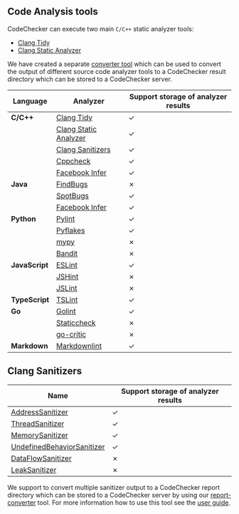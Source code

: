 ## Code Analysis tools
CodeChecker can execute two main `C/C++` static analyzer tools:

- [Clang Tidy](https://clang.llvm.org/extra/clang-tidy/)
- [Clang Static Analyzer](https://clang-analyzer.llvm.org/)

We have created a separate [converter tool](/tools/report-converter) which
can be used to convert the output of different source code analyzer tools to a
CodeChecker result directory which can be stored to a CodeChecker server.

| Language       | Analyzer     | Support storage of analyzer results |
| -------------- |--------------|---------------------|
| **C/C++**      | [Clang Tidy](https://clang.llvm.org/extra/clang-tidy/)  | ✓ |
|                | [Clang Static Analyzer](https://clang-analyzer.llvm.org/)    | ✓ |
|                | [Clang Sanitizers](#clang-sanitizers)    | ✓ |
|                | [Cppcheck](/tools/report-converter/README.md#cppcheck)    | ✓ |
|                | [Facebook Infer](/tools/report-converter/README.md#fbinfer)    | ✓ |
| **Java**       | [FindBugs](http://findbugs.sourceforge.net/)    | ✗ |
|                | [SpotBugs](/tools/report-converter/README.md#spotbugs)    | ✓ |
|                | [Facebook Infer](/tools/report-converter/README.md#fbinfer)    | ✓ |
| **Python**     | [Pylint](/tools/report-converter/README.md#pylint)    | ✓ |
|                | [Pyflakes](/tools/report-converter/README.md#pyflakes)    | ✓ |
|                | [mypy](http://mypy-lang.org/)    | ✗ |
|                | [Bandit](https://github.com/PyCQA/bandit)    | ✗ |
| **JavaScript** | [ESLint](https://eslint.org/)    | ✓ |
|                | [JSHint](https://jshint.com/)    | ✗ |
|                | [JSLint](https://jslint.com/)    | ✗ |
| **TypeScript** | [TSLint](/tools/report-converter/README.md#tslint)    | ✓ |
| **Go**         | [Golint](/tools/report-converter/README.md#golint)    | ✓ |
|                | [Staticcheck](https://staticcheck.io/)    | ✗ |
|                | [go-critic](https://github.com/go-critic/go-critic)    | ✗ |
| **Markdown**   | [Markdownlint](https://github.com/markdownlint/markdownlint)    | ✓ |

## Clang Sanitizers
| Name         | Support storage of analyzer results |
|--------------|---------------------|
| [AddressSanitizer](https://clang.llvm.org/docs/AddressSanitizer.html)    | ✓ |
| [ThreadSanitizer](https://clang.llvm.org/docs/ThreadSanitizer.html)    | ✓ |
| [MemorySanitizer](https://clang.llvm.org/docs/MemorySanitizer.html)    | ✓ |
| [UndefinedBehaviorSanitizer](https://clang.llvm.org/docs/UndefinedBehaviorSanitizer.html)    | ✓ |
| [DataFlowSanitizer](https://clang.llvm.org/docs/DataFlowSanitizer.html)    | ✗ |
| [LeakSanitizer](https://clang.llvm.org/docs/LeakSanitizer.html)    | ✗ |

We support to convert multiple sanitizer output to a CodeChecker report
directory which can be stored to a CodeChecker server by using our
[report-converter](/tools/report-converter) tool. For more information how to
use this tool see the [user guide](/tools/report-converter/README.md).
